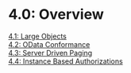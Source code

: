 # 4.0: Overview

[4.1: Large Objects](4-1-LargeObjects.md)<br>
[4.2: OData Conformance](4-2-Conformance.md)<br> 
[4.3: Server Driven Paging](4-3-ServerDrivenPaging.md)<br>
[4.4: Instance Based Authorizations](4-4-InstanceBasedAuthorizations.md)<br>    